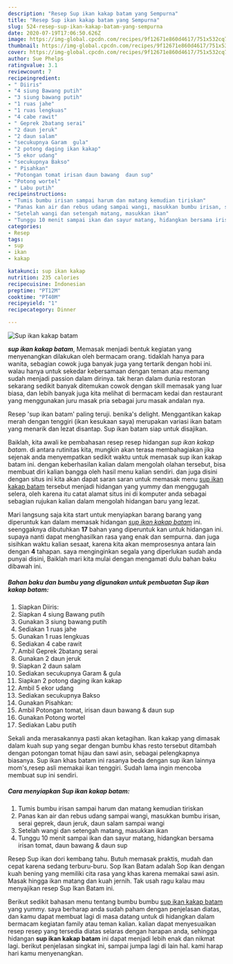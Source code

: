 ```yaml
---
description: "Resep Sup ikan kakap batam yang Sempurna"
title: "Resep Sup ikan kakap batam yang Sempurna"
slug: 524-resep-sup-ikan-kakap-batam-yang-sempurna
date: 2020-07-19T17:06:50.626Z
image: https://img-global.cpcdn.com/recipes/9f12671e860d4617/751x532cq70/sup-ikan-kakap-batam-foto-resep-utama.jpg
thumbnail: https://img-global.cpcdn.com/recipes/9f12671e860d4617/751x532cq70/sup-ikan-kakap-batam-foto-resep-utama.jpg
cover: https://img-global.cpcdn.com/recipes/9f12671e860d4617/751x532cq70/sup-ikan-kakap-batam-foto-resep-utama.jpg
author: Sue Phelps
ratingvalue: 3.1
reviewcount: 7
recipeingredient:
- " Diiris"
- "4 siung Bawang putih"
- "3 siung bawang putih"
- "1 ruas jahe"
- "1 ruas lengkuas"
- "4 cabe rawit"
- " Geprek 2batang serai"
- "2 daun jeruk"
- "2 daun salam"
- "secukupnya Garam  gula"
- "2 potong daging ikan kakap"
- "5 ekor udang"
- "secukupnya Bakso"
- " Pisahkan"
- "Potongan tomat irisan daun bawang  daun sup"
- "Potong wortel"
- " Labu putih"
recipeinstructions:
- "Tumis bumbu irisan sampai harum dan matang kemudian tiriskan"
- "Panas kan air dan rebus udang sampai wangi, masukkan bumbu irisan, serai geprek, daun jeruk, daun salam sampai wangi"
- "Setelah wangi dan setengah matang, masukkan ikan"
- "Tunggu 10 menit sampai ikan dan sayur matang, hidangkan bersama irisan tomat, daun bawang &amp; daun sup"
categories:
- Resep
tags:
- sup
- ikan
- kakap

katakunci: sup ikan kakap 
nutrition: 235 calories
recipecuisine: Indonesian
preptime: "PT12M"
cooktime: "PT40M"
recipeyield: "1"
recipecategory: Dinner

---
```



![Sup ikan kakap batam](https://img-global.cpcdn.com/recipes/9f12671e860d4617/751x532cq70/sup-ikan-kakap-batam-foto-resep-utama.jpg)

<b><i>sup ikan kakap batam</i></b>, Memasak menjadi bentuk kegiatan yang menyenangkan dilakukan oleh bermacam orang. tidaklah hanya para wanita, sebagian cowok juga banyak juga yang tertarik dengan hobi ini. walau hanya untuk sekedar kebersamaan dengan teman atau memang sudah menjadi passion dalam dirinya. tak heran dalam dunia restoran sekarang sedikit banyak ditemukan cowok dengan skill memasak yang luar biasa, dan lebih banyak juga kita melihat di bermacam kedai dan restaurant yang menggunakan juru masak pria sebagai juru masak andalan nya.

Resep &#39;sup ikan batam&#39; paling teruji. benika&#39;s delight. Menggantikan kakap merah dengan tenggiri (ikan kesukaan saya) merupakan variasi ikan batam yang menarik dan lezat disantap. Sup ikan batam siap untuk disajikan.

Baiklah, kita awali ke pembahasan resep resep hidangan <i>sup ikan kakap batam</i>. di antara rutinitas kita, mungkin akan terasa membahagiakan jika sejenak anda menyempatkan sedikit waktu untuk memasak sup ikan kakap batam ini. dengan keberhasilan kalian dalam mengolah olahan tersebut, bisa membuat diri kalian bangga oleh hasil menu kalian sendiri. dan juga disini dengan situs ini kita akan dapat saran saran untuk memasak menu <u>sup ikan kakap batam</u> tersebut menjadi hidangan yang yummy dan menggugah selera, oleh karena itu catat alamat situs ini di komputer anda sebagai sebagian rujukan kalian dalam mengolah hidangan baru yang lezat.


Mari langsung saja kita start untuk menyiapkan barang barang yang diperuntuk kan dalam memasak hidangan <u><i>sup ikan kakap batam</i></u> ini. seenggaknya dibutuhkan <b>17</b> bahan yang diperuntuk kan untuk hidangan ini. supaya nanti dapat menghasilkan rasa yang enak dan sempurna. dan juga sisihkan waktu kalian sesaat, karena kita akan memprosesnya antara lain dengan <b>4</b> tahapan. saya menginginkan segala yang diperlukan sudah anda punyai disini, Baiklah mari kita mulai dengan mengamati dulu bahan baku dibawah ini.

<!--inarticleads1-->

##### Bahan baku dan bumbu yang digunakan untuk pembuatan Sup ikan kakap batam:

1. Siapkan  Diiris:
1. Siapkan 4 siung Bawang putih
1. Gunakan 3 siung bawang putih
1. Sediakan 1 ruas jahe
1. Gunakan 1 ruas lengkuas
1. Sediakan 4 cabe rawit
1. Ambil  Geprek 2batang serai
1. Gunakan 2 daun jeruk
1. Siapkan 2 daun salam
1. Sediakan secukupnya Garam &amp; gula
1. Siapkan 2 potong daging ikan kakap
1. Ambil 5 ekor udang
1. Sediakan secukupnya Bakso
1. Gunakan  Pisahkan:
1. Ambil Potongan tomat, irisan daun bawang &amp; daun sup
1. Gunakan Potong wortel
1. Sediakan  Labu putih


Sekali anda merasakannya pasti akan ketagihan. Ikan kakap yang dimasak dalam kuah sup yang segar dengan bumbu khas resto tersebut ditambah dengan potongan tomat hijau dan sawi asin, sebagai pelengkapnya biasanya. Sup ikan khas batam ini rasanya beda dengan sup ikan lainnya mom&#39;s,resep asli memakai ikan tenggiri. Sudah lama ingin mencoba membuat sup ini sendiri. 

<!--inarticleads2-->

##### Cara menyiapkan Sup ikan kakap batam:

1. Tumis bumbu irisan sampai harum dan matang kemudian tiriskan
1. Panas kan air dan rebus udang sampai wangi, masukkan bumbu irisan, serai geprek, daun jeruk, daun salam sampai wangi
1. Setelah wangi dan setengah matang, masukkan ikan
1. Tunggu 10 menit sampai ikan dan sayur matang, hidangkan bersama irisan tomat, daun bawang &amp; daun sup


Resep Sup ikan dori kembang tahu. Butuh memasak praktis, mudah dan cepat karena sedang terburu-buru. Sop Ikan Batam adalah Sop ikan dengan kuah bening yang memiliki cita rasa yang khas karena memakai sawi asin. Masak hingga ikan matang dan kuah jernih. Tak usah ragu kalau mau menyajikan resep Sup Ikan Batam ini. 

Berikut sedikit bahasan menu tentang bumbu bumbu <u>sup ikan kakap batam</u> yang yummy. saya berharap anda sudah paham dengan penjelasan diatas, dan kamu dapat membuat lagi di masa datang untuk di hidangkan dalam bermacam kegiatan family atau teman kalian. kalian dapat menyesuaikan resep resep yang tersedia diatas selaras dengan harapan anda, sehingga hidangan <b>sup ikan kakap batam</b> ini dapat menjadi lebih enak dan nikmat lagi. berikut penjelasan singkat ini, sampai jumpa lagi di lain hal. kami harap hari kamu menyenangkan.
